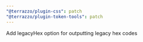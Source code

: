 ```yaml
---
"@terrazzo/plugin-css": patch
"@terrazzo/plugin-token-tools": patch
---
```


Add legacyHex option for outputting legacy hex codes
